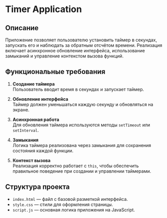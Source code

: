 # Timer Application

## Описание
Приложение позволяет пользователю установить таймер в секундах, запускать его и наблюдать за обратным отсчётом времени. Реализация включает асинхронное обновление интерфейса, использование замыканий и управление контекстом вызова функций.

## Функциональные требования

1. **Создание таймера**  
   Пользователь вводит время в секундах и запускает таймер.

2. **Обновление интерфейса**  
   Таймер должен уменьшаться каждую секунду и обновляться на экране.

3. **Асинхронная работа**  
   Для обновления таймера используются методы `setTimeout` или `setInterval`.

4. **Замыкания**  
   Логика таймера реализована через замыкания для сохранения состояния каждой функции.

5. **Контекст вызова**  
   Реализация корректно работает с `this`, чтобы обеспечить правильное поведение при создании и управлении таймерами.

## Структура проекта

- `index.html` — файл с базовой разметкой интерфейса.
- `style.css` — стили для оформления страницы.
- `script.js` — основная логика приложения на JavaScript.